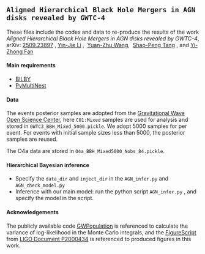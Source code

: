 
## `Aligned Hierarchical Black Hole Mergers in AGN disks revealed by GWTC-4`


These files include the codes and data to re-produce the results of the work  _Aligned Hierarchical Black Hole Mergers in AGN disks revealed by GWTC-4_, arXiv: [2509.23897](https://arxiv.org/abs/2509.23897)
, [Yin-Jie Li](https://inspirehep.net/authors/1838354) ,  [Yuan-Zhu Wang](https://inspirehep.net/authors/1664025),  [Shao-Peng Tang](https://inspirehep.net/authors/1838355) , and [Yi-Zhong Fan](https://inspirehep.net/authors/1040745)

#### Main requirements
- [BILBY](https://git.ligo.org/lscsoft/bilby)
- [PyMultiNest](https://johannesbuchner.github.io/PyMultiNest/install.html)

#### Data
The events posterior samples are adopted from the [Gravitational Wave Open Science Center](https://www.gw-openscience.org/eventapi/html/GWTC/), here `C01:Mixed` samples are used for analysis and stored in `GWTC3_BBH_Mixed_5000.pickle`. 
We adopt 5000 samples for per event. For events with initial sample sizes less than 5000, the posterior samples are reused.

The O4a data are stored in `O4a_BBH_Mixed5000_Nobs_84.pickle`. 

 
 
#### Hierarchical Bayesian inference
- Specify the `data_dir` and `inject_dir` in the `AGN_infer.py`  and `AGN_check_model.py`
- Inference with our main model: run the python script `AGN_infer.py` , and specify the model in the script.

  
#### Acknowledgements
The  publicly available code [GWPopulation](https://github.com/ColmTalbot/gwpopulation) is referenced to calculate the variance of log-likelihood in the Monte Carlo integrals, and the [FigureScript](https://dcc.ligo.org/public/0171/P2000434/003/Produce-Figures.ipynb) from [LIGO Document P2000434](https://dcc.ligo.org/LIGO-P2000434/public) is referenced to produced figures in this work.


  



